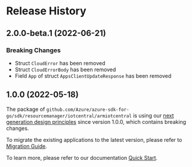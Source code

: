 # Release History

## 2.0.0-beta.1 (2022-06-21)
### Breaking Changes

- Struct `CloudError` has been removed
- Struct `CloudErrorBody` has been removed
- Field `App` of struct `AppsClientUpdateResponse` has been removed


## 1.0.0 (2022-05-18)

The package of `github.com/Azure/azure-sdk-for-go/sdk/resourcemanager/iotcentral/armiotcentral` is using our [next generation design principles](https://azure.github.io/azure-sdk/general_introduction.html) since version 1.0.0, which contains breaking changes.

To migrate the existing applications to the latest version, please refer to [Migration Guide](https://aka.ms/azsdk/go/mgmt/migration).

To learn more, please refer to our documentation [Quick Start](https://aka.ms/azsdk/go/mgmt).